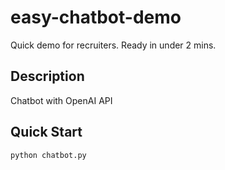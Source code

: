 # easy-chatbot-demo

Quick demo for recruiters. Ready in under 2 mins.

## Description
Chatbot with OpenAI API

## Quick Start
```python
python chatbot.py
```
